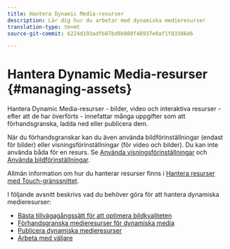 ```yaml
---
title: Hantera Dynamic Media-resurser
description: Lär dig hur du arbetar med dynamiska medieresurser
translation-type: tm+mt
source-git-commit: 6224d193adfb87bd9b080f48937e0af1f03386d6

---
```



# Hantera Dynamic Media-resurser {#managing-assets}

Hantera Dynamic Media-resurser - bilder, video och interaktiva resurser - efter att de har överförts - innefattar många uppgifter som att förhandsgranska, ladda ned eller publicera dem.

När du förhandsgranskar kan du även använda bildförinställningar (endast för bilder) eller visningsförinställningar (för video och bilder). Du kan inte använda båda för en resurs. Se [Använda visningsförinställningar](viewer-presets.md) och [Använda bildförinställningar](image-presets.md).

Allmän information om hur du hanterar resurser finns i [Hantera resurser med Touch-gränssnittet](/help/assets/manage-digital-assets.md).

I följande avsnitt beskrivs vad du behöver göra för att hantera dynamiska medieresurser:

* [Bästa tillvägagångssätt för att optimera bildkvaliteten](best-practices-for-optimizing-the-quality-of-your-images.md)
* [Förhandsgranska medieresurser för dynamiska media](previewing-assets.md)
* [Publicera dynamiska medieresurser](publishing-dynamicmedia-assets.md)
* [Arbeta med väljare](working-with-selectors.md)

